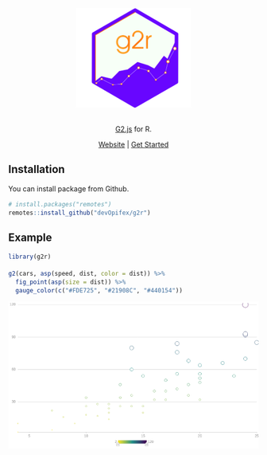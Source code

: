 
<div align="center">

<img src="man/figures/logo.png" height = "200px" />

<br />
<br />

<!-- badges: start -->

<!-- badges: end -->

[G2.js](https://g2.antv.vision/) for R.

[Website](https://g2r.dev) | [Get
Started](https://g2r.dev/articles/get_started.html)

</div>

## Installation

You can install package from Github.

```r
# install.packages("remotes")
remotes::install_github("devOpifex/g2r")
```

## Example

```r
library(g2r)

g2(cars, asp(speed, dist, color = dist)) %>% 
  fig_point(asp(size = dist)) %>% 
  gauge_color(c("#FDE725", "#21908C", "#440154"))
```

![](man/figures/g2-example.png)
